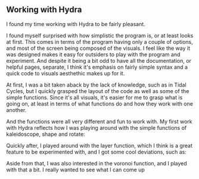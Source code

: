 ## Working with Hydra

I found my time working with Hydra to be fairly pleasant. 

I found myself surprised with how simplistic the program is, or at least looks at first. This comes in terms of the program having only a couple of options, and most of the screen being composed of the visuals.
I feel like the way it was designed makes it easy for outsiders to play with the program and experiment. And despite it being a bit odd to have all the documentation, or helpful pages, separate, I think it's emphasis on fairly simple syntax and a quick code to visuals aesthethic makes up for it.

At first, I was a bit taken aback by the lack of knowledge, such as in Tidal Cycles, but I quickly grasped the layout of the code as well as some of the simple functions. Since it's all visuals, it's easier for me to grasp what is going on, at least in terms of what functions do and how they work with one another. 

And the functions were all very different and fun to work with. My first work with Hydra reflects how I was playing around with the simple functions of kaleidoscope, shape and rotate:


Quickly after, I played around with the layer function, which I think is a great feature to be experimented with, and I got some cool deviations, such as:


Aside from that, I was also interested in the voronoi function, and I played with that a bit. I really wanted to see what I can come up 


